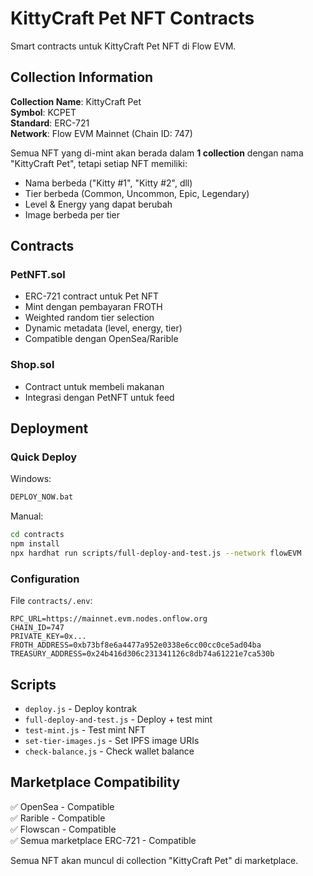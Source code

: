 # KittyCraft Pet NFT Contracts

Smart contracts untuk KittyCraft Pet NFT di Flow EVM.

## Collection Information

**Collection Name**: KittyCraft Pet  
**Symbol**: KCPET  
**Standard**: ERC-721  
**Network**: Flow EVM Mainnet (Chain ID: 747)

Semua NFT yang di-mint akan berada dalam **1 collection** dengan nama "KittyCraft Pet", tetapi setiap NFT memiliki:
- Nama berbeda ("Kitty #1", "Kitty #2", dll)
- Tier berbeda (Common, Uncommon, Epic, Legendary)
- Level & Energy yang dapat berubah
- Image berbeda per tier

## Contracts

### PetNFT.sol
- ERC-721 contract untuk Pet NFT
- Mint dengan pembayaran FROTH
- Weighted random tier selection
- Dynamic metadata (level, energy, tier)
- Compatible dengan OpenSea/Rarible

### Shop.sol
- Contract untuk membeli makanan
- Integrasi dengan PetNFT untuk feed

## Deployment

### Quick Deploy

Windows:
```bash
DEPLOY_NOW.bat
```

Manual:
```bash
cd contracts
npm install
npx hardhat run scripts/full-deploy-and-test.js --network flowEVM
```

### Configuration

File `contracts/.env`:
```env
RPC_URL=https://mainnet.evm.nodes.onflow.org
CHAIN_ID=747
PRIVATE_KEY=0x...
FROTH_ADDRESS=0xb73bf8e6a4477a952e0338e6cc00cc0ce5ad04ba
TREASURY_ADDRESS=0x24b416d306c231341126c8db74a61221e7ca530b
```

## Scripts

- `deploy.js` - Deploy kontrak
- `full-deploy-and-test.js` - Deploy + test mint
- `test-mint.js` - Test mint NFT
- `set-tier-images.js` - Set IPFS image URIs
- `check-balance.js` - Check wallet balance

## Marketplace Compatibility

✅ OpenSea - Compatible  
✅ Rarible - Compatible  
✅ Flowscan - Compatible  
✅ Semua marketplace ERC-721 - Compatible

Semua NFT akan muncul di collection "KittyCraft Pet" di marketplace.



